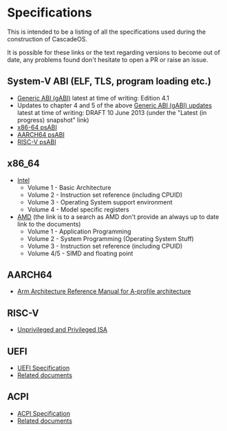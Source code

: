 # Specifications
This is intended to be a listing of all the specifications used during the construction of CascadeOS.

It is possible for these links or the text regarding versions to become out of date, any problems found don't hesitate to open a PR or raise an issue.

## System-V ABI (ELF, TLS, program loading etc.)
- [Generic ABI (gABI)](https://www.sco.com/developers/devspecs/) latest at time of writing: Edition 4.1
- Updates to chapter 4 and 5 of the above [Generic ABI (gABI) updates](https://www.sco.com/developers/gabi/) latest at time of writing: DRAFT 10 June 2013 (under the "Latest (in progress) snapshot" link)
- [x86-64 psABI](https://gitlab.com/x86-psABIs/x86-64-ABI)
- [AARCH64 psABI](https://github.com/ARM-software/abi-aa)
- [RISC-V psABI](https://github.com/riscv-non-isa/riscv-elf-psabi-doc)

## x86_64
- [Intel](https://www.intel.com/content/www/us/en/developer/articles/technical/intel-sdm.html)
  - Volume 1 - Basic Architecture
  - Volume 2 - Instruction set reference (including CPUID)
  - Volume 3 - Operating System support environment
  - Volume 4 - Model specific registers
- [AMD](https://www.amd.com/en/support/tech-docs?keyword=AMD64+Architecture+Programmer%27s+Manual) (the link is to a search as AMD don't provide an always up to date link to the documents)
  - Volume 1 - Application Programming
  - Volume 2 - System Programming (Operating System Stuff)
  - Volume 3 - Instruction set reference (including CPUID)
  - Volume 4/5 - SIMD and floating point

## AARCH64
 - [Arm Architecture Reference Manual for A-profile architecture](https://developer.arm.com/documentation/ddi0487/ja/?lang=en)

## RISC-V
 - [Unprivileged and Privileged ISA](https://github.com/riscv/riscv-isa-manual)

## UEFI
 - [UEFI Specification](https://uefi.org/specifications)
 - [Related documents](https://uefi.org/uefi)

## ACPI
 - [ACPI Specification](https://uefi.org/specifications)
 - [Related documents](https://uefi.org/acpi)
